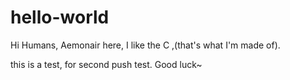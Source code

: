 # hello-world

Hi Humans,
Aemonair here,
I like the C ,(that's what I'm made of).

this is a test, for second push test.
Good luck~
